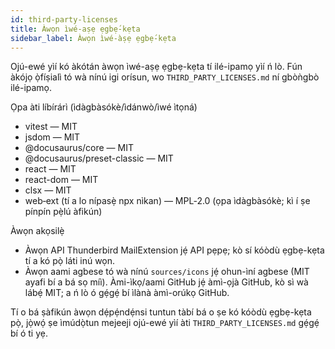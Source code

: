 ```yaml
---
id: third-party-licenses
title: Àwọn ìwé-aṣẹ ẹgbẹ́-kẹta
sidebar_label: Àwọn ìwé‑àṣẹ ẹgbẹ́‑kẹta
---
```


Ojú-ewé yìí kó àkótán àwọn ìwé-aṣẹ ẹgbẹ-kẹta tí ilé-ipamọ yìí ń lò. Fún àkójọ ọ̀fíṣialì tó wà nínú igi orísun, wo `THIRD_PARTY_LICENSES.md` ní
gbòǹgbò ilé-ipamọ.

Ọpa àti líbírárì (ìdàgbàsókè/ìdánwò/ìwé ìtọná)

- vitest — MIT
- jsdom — MIT
- @docusaurus/core — MIT
- @docusaurus/preset-classic — MIT
- react — MIT
- react-dom — MIT
- clsx — MIT
- web‑ext (tí a lo nípasẹ̀ npx nìkan) — MPL‑2.0 (ọpa ìdàgbàsókè; kì í ṣe pínpín pẹ̀lú àfikún)

Àwọn akọsilẹ̀

- Àwọn API Thunderbird MailExtension jẹ́ API pẹpẹ; kò sí kóòdù ẹgbẹ-kẹta tí a kó pọ̀ láti inú wọn.
- Àwọn aami agbese tó wà nínú `sources/icons` jẹ́ ohun-ìní agbese (MIT ayafi bí a bá sọ míì). Àmi-ìkọ/aami GitHub jẹ́ àmì-ọjà GitHub, kò sì wà lábẹ́ MIT; a ń lò ó gẹ́gẹ́ bí ìlànà àmì-orúkọ GitHub.

Tí o bá ṣàfikún àwọn dẹ́pẹ́ndẹ́nsi tuntun tàbí bá o ṣe kó kóòdù ẹgbẹ-kẹta pọ̀, jọ̀wọ́ ṣe ìmúdọ̀tun mejeeji
ojú-ewé yìí àti `THIRD_PARTY_LICENSES.md` gẹ́gẹ́ bí ó ti yẹ.

